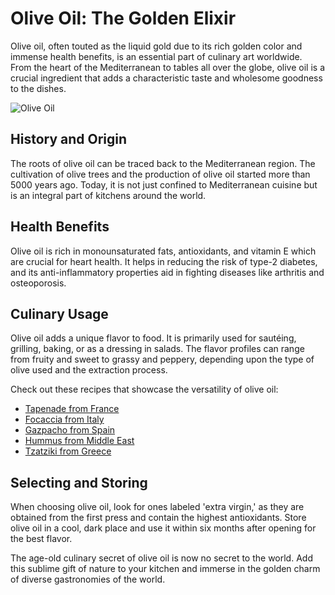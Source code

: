 # Olive Oil: The Golden Elixir

Olive oil, often touted as the liquid gold due to its rich golden color and immense health benefits, is an essential part of culinary art worldwide. From the heart of the Mediterranean to tables all over the globe, olive oil is a crucial ingredient that adds a characteristic taste and wholesome goodness to the dishes.

![Olive Oil](https://source.unsplash.com/random/?olive-oil)

## History and Origin

The roots of olive oil can be traced back to the Mediterranean region. The cultivation of olive trees and the production of olive oil started more than 5000 years ago. Today, it is not just confined to Mediterranean cuisine but is an integral part of kitchens around the world.

## Health Benefits

Olive oil is rich in monounsaturated fats, antioxidants, and vitamin E which are crucial for heart health. It helps in reducing the risk of type-2 diabetes, and its anti-inflammatory properties aid in fighting diseases like arthritis and osteoporosis.

## Culinary Usage

Olive oil adds a unique flavor to food. It is primarily used for sautéing, grilling, baking, or as a dressing in salads. The flavor profiles can range from fruity and sweet to grassy and peppery, depending upon the type of olive used and the extraction process.

Check out these recipes that showcase the versatility of olive oil:

- [Tapenade from France](/recipes/tapenade)
- [Focaccia from Italy](/recipes/focaccia)
- [Gazpacho from Spain](/recipes/gazpacho)
- [Hummus from Middle East](/recipes/hummus)
- [Tzatziki from Greece](/recipes/tzatziki)

## Selecting and Storing

When choosing olive oil, look for ones labeled 'extra virgin,' as they are obtained from the first press and contain the highest antioxidants. Store olive oil in a cool, dark place and use it within six months after opening for the best flavor.

The age-old culinary secret of olive oil is now no secret to the world. Add this sublime gift of nature to your kitchen and immerse in the golden charm of diverse gastronomies of the world.